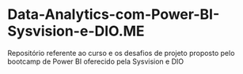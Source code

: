 # Data-Analytics-com-Power-BI-Sysvision-e-DIO.ME
Repositório referente ao curso e os desafios de projeto proposto pelo bootcamp de Power BI oferecido pela Sysvision e DIO
